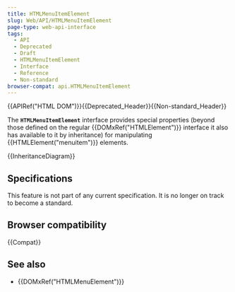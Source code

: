 ```yaml
---
title: HTMLMenuItemElement
slug: Web/API/HTMLMenuItemElement
page-type: web-api-interface
tags:
  - API
  - Deprecated
  - Draft
  - HTMLMenuItemElement
  - Interface
  - Reference
  - Non-standard
browser-compat: api.HTMLMenuItemElement
---
```

{{APIRef("HTML DOM")}}{{Deprecated_Header}}{{Non-standard_Header}}

The **`HTMLMenuItemElement`** interface provides special properties (beyond those defined on the regular {{DOMxRef("HTMLElement")}} interface it also has available to it by inheritance) for manipulating {{HTMLElement("menuitem")}} elements.

{{InheritanceDiagram}}

## Specifications

This feature is not part of any current specification. It is no longer on track to become a standard.

## Browser compatibility

{{Compat}}

## See also

- {{DOMxRef("HTMLMenuElement")}}
